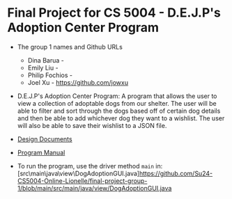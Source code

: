 # Final Project for CS 5004 - D.E.J.P's Adoption Center Program

* The group 1 names and Github URLs
  * Dina Barua - 
  * Emily Liu -
  * Philip Fochios - 
  * Joel Xu - https://github.com/jowxu
  
* D.E.J.P's Adoption Center Program: A program that allows the user to view a collection of adoptable dogs from our shelter. The user will be able to filter and sort through the dogs based off of certain dog details and then be able to add whichever dog they want to a wishlist. The user will also be able to save their wishlist to a JSON file.

* [Design Documents](DesignDocuments)
* [Program Manual](Manual/README.md)

* To run the program, use the driver method `main` in: [src\main\java\view\DogAdoptionGUI.java]https://github.com/Su24-CS5004-Online-Lionelle/final-project-group-1/blob/main/src/main/java/view/DogAdoptionGUI.java